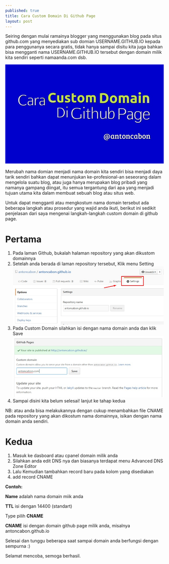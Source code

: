 ```yaml
---
published: true
title: Cara Custom Domain Di Github Page
layout: post
---
```

Seiring dengan mulai ramainya blogger yang menggunakan blog pada situs github.com yang menyediakan sub domian USERNAME.GITHUB.IO kepada para penggunanya secara gratis, tidak hanya sampai disitu kita juga bahkan bisa mengganti nama USERNAME.GITHUB.IO tersebut dengan domain milik kita sendiri seperti namaanda.com dsb.

![Cara Custom Domain Di Github Page](/assets/img/tutorial/anton-custom-domain-github.jpg)

Merubah nama domian menjadi nama domain kita sendiri bisa menjadi daya tarik sendiri bahkan dapat menunjukan ke-profesional-an seseorang dalam mengelola suatu blog, atau juga hanya merupakan blog pribadi yang namanya gampang diingat, itu semua tergantung dari apa yang menjadi tujuan utama kita dalam membuat sebuah blog atau situs web.

Untuk dapat mengganti atau mengkostum nama domain tersebut ada beberapa langkah atau prosedur yang wajid anda ikuti, berikut ini sedikit penjelasan dari saya mengenai langkah-langkah custom domain di github page.

# Pertama

1.  Pada laman Github, bukalah halaman repository yang akan dikustom domainnya
2. Setelah anda berada di laman repository tersebut, Klik menu Setting
![Langkah Pertama](/assets/img/tutorial/1.jpg)
3. Pada Custom Domain silahkan isi dengan nama domain anda dan klik Save
![Langkah Kedua](/assets/img/tutorial/2.jpg)
4. Sampai disini kita belum selesai! lanjut ke tahap kedua

NB: atau anda bisa melakukannya dengan cukup menambahkan file CNAME pada repository yang akan dikostum nama domainnya, isikan dengan nama domain anda sendiri.

# Kedua
1.  Masuk ke dasboard atau cpanel domain milik anda
2. Silahkan anda edit DNS nya dan biasanya terdapat menu Advanced DNS Zone Editor
3. Lalu Kemudian tambahkan record baru pada kolom yang disediakan
4. add record CNAME

**Contoh:**

**Name** adalah nama domain miik anda

**TTL** isi dengan 14400 (standart)

Type pilih **CNAME**

**CNAME** isi dengan domain github page milik anda, misalnya antoncabon.github.io

Selesai dan tunggu beberapa saat sampai domain anda berfungsi dengan sempurna :)

Selamat mencoba, semoga berhasil.

